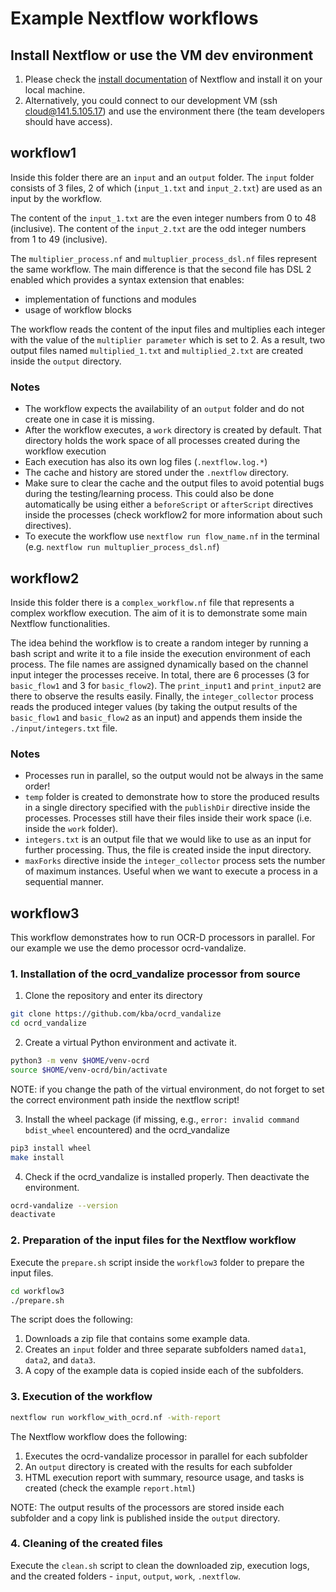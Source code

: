 # Example Nextflow workflows

## Install Nextflow or use the VM dev environment

1. Please check the [install documentation](https://www.nextflow.io/docs/latest/getstarted.html) of Nextflow and install it on your local machine.
2. Alternatively, you could connect to our development VM (ssh cloud@141.5.105.17) and use the environment there (the team developers should have access).

## workflow1
Inside this folder there are an `input` and an `output` folder.
The `input` folder consists of 3 files, 2 of which (`input_1.txt` and `input_2.txt`) are used as an input by the workflow.

The content of the `input_1.txt` are the even integer numbers from 0 to 48 (inclusive).
The content of the `input_2.txt` are the odd integer numbers from 1 to 49 (inclusive).

The `multiplier_process.nf` and `multuplier_process_dsl.nf` files represent the same workflow.
The main difference is that the second file has DSL 2 enabled which provides a syntax extension that enables:
- implementation of functions and modules
- usage of workflow blocks

The workflow reads the content of the input files and multiplies each integer with the value of the `multiplier parameter` which is set to 2.
As a result, two output files named `multiplied_1.txt` and `multiplied_2.txt` are created inside the `output` directory.

### Notes
- The workflow expects the availability of an `output` folder and do not create one in case it is missing.
- After the workflow executes, a `work` directory is created by default. That directory holds the work space of all processes created during the workflow execution
- Each execution has also its own log files (`.nextflow.log.*`)
- The cache and history are stored under the `.nextflow` directory.
- Make sure to clear the cache and the output files to avoid potential bugs during the testing/learning process. This could also be done automatically be using either a `beforeScript` or `afterScript` directives inside the processes (check workflow2 for more information about such directives).
- To execute the workflow use `nextflow run flow_name.nf` in the terminal (e.g. `nextflow run multuplier_process_dsl.nf`)

## workflow2
Inside this folder there is a `complex_workflow.nf` file that represents a complex workflow execution.
The aim of it is to demonstrate some main Nextflow functionalities.

The idea behind the workflow is to create a random integer by running a bash script and write it to a file inside the execution environment of each process.
The file names are assigned dynamically based on the channel input integer the processes receive.
In total, there are 6 processes (3 for `basic_flow1` and 3 for `basic_flow2`).
The `print_input1` and `print_input2` are there to observe the results easily.
Finally, the `integer_collector` process reads the produced integer values (by taking the output results of the `basic_flow1` and `basic_flow2` as an input) and appends them inside the `./input/integers.txt` file.

### Notes
- Processes run in parallel, so the output would not be always in the same order!
- `temp` folder is created to demonstrate how to store the produced results in a single directory specified with the `publishDir` directive inside the processes. Processes still have their files inside their work space (i.e. inside the `work` folder).
- `integers.txt` is an output file that we would like to use as an input for further processing. Thus, the file is created inside the input directory.
- `maxForks` directive inside the `integer_collector` process sets the number of maximum instances. Useful when we want to execute a process in a sequential manner.

## workflow3
This workflow demonstrates how to run OCR-D processors in parallel. For our example we use the demo processor ocrd-vandalize.

### 1. Installation of the ocrd_vandalize processor from source
1. Clone the repository and enter its directory
```sh
git clone https://github.com/kba/ocrd_vandalize
cd ocrd_vandalize
```
2. Create a virtual Python environment and activate it.
```sh
python3 -m venv $HOME/venv-ocrd
source $HOME/venv-ocrd/bin/activate
```
NOTE: if you change the path of the virtual environment, do not forget to set the correct environment path inside the nextflow script!

3. Install the wheel package (if missing, e.g., `error: invalid command bdist_wheel` encountered) and the ocrd_vandalize
```sh
pip3 install wheel
make install
```
4. Check if the ocrd_vandalize is installed properly. Then deactivate the environment.
```sh
ocrd-vandalize --version
deactivate
```

### 2. Preparation of the input files for the Nextflow workflow
Execute the `prepare.sh` script inside the `workflow3` folder to prepare the input files.
```sh
cd workflow3
./prepare.sh
```

The script does the following:
1. Downloads a zip file that contains some example data.
2. Creates an `input` folder and three separate subfolders named `data1`, `data2`, and `data3`.
3. A copy of the example data is copied inside each of the subfolders.

### 3. Execution of the workflow
```sh
nextflow run workflow_with_ocrd.nf -with-report
```

The Nextflow workflow does the following:
1. Executes the ocrd-vandalize processor in parallel for each subfolder
2. An `output` directory is created with the results for each subfolder
3. HTML execution report with summary, resource usage, and tasks is created (check the example `report.html`)

NOTE: The output results of the processors are stored inside each subfolder and a copy link is published inside the `output` directory.

### 4. Cleaning of the created files
Execute the `clean.sh` script to clean the downloaded zip, execution logs, and the created folders - `input`, `output`, `work`, `.nextflow`.

